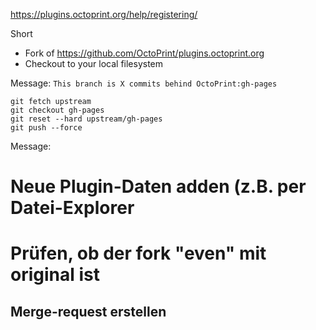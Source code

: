 https://plugins.octoprint.org/help/registering/

Short
* Fork of https://github.com/OctoPrint/plugins.octoprint.org
* Checkout to your local filesystem

Message: ```This branch is X commits behind OctoPrint:gh-pages```

```
git fetch upstream
git checkout gh-pages
git reset --hard upstream/gh-pages
git push --force
```
Message: 

# Neue Plugin-Daten adden (z.B. per Datei-Explorer
# Prüfen, ob der fork "even" mit original ist
## Merge-request erstellen
